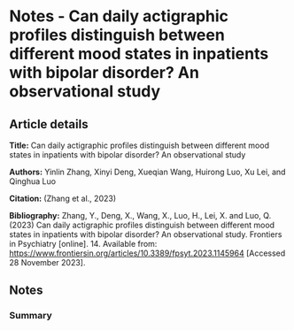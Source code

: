 # Notes - Can daily actigraphic profiles distinguish between different mood states in inpatients with bipolar disorder? An observational study

## Article details

**Title:** Can daily actigraphic profiles distinguish between different mood states in inpatients with bipolar disorder? An observational study

**Authors:** Yinlin Zhang, Xinyi Deng, Xueqian Wang, Huirong Luo, Xu Lei, and Qinghua Luo

**Citation:** (Zhang et al., 2023)

**Bibliography:** Zhang, Y., Deng, X., Wang, X., Luo, H., Lei, X. and Luo, Q. (2023) Can daily actigraphic profiles distinguish between different mood states in inpatients with bipolar disorder? An observational study. Frontiers in Psychiatry [online]. 14. Available from: https://www.frontiersin.org/articles/10.3389/fpsyt.2023.1145964 [Accessed 28 November 2023].


## Notes

### Summary